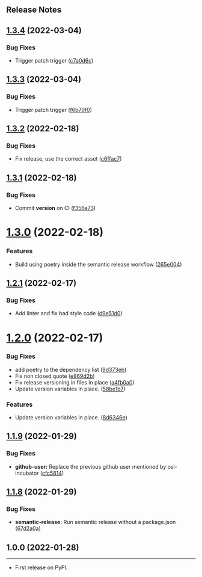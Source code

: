 Release Notes
---

## [1.3.4](https://github.com/osl-incubator/poc-semantic-release/compare/1.3.3...1.3.4) (2022-03-04)


### Bug Fixes

* Trigger patch trigger ([c7a0d6c](https://github.com/osl-incubator/poc-semantic-release/commit/c7a0d6c9c7c12d228f1bb8db53bb205a16232df4))

## [1.3.3](https://github.com/osl-incubator/poc-semantic-release/compare/1.3.2...1.3.3) (2022-03-04)


### Bug Fixes

* Trigger patch trigger ([f6b70f0](https://github.com/osl-incubator/poc-semantic-release/commit/f6b70f03d52a40653af2877ad2710d53dc61a15d))

## [1.3.2](https://github.com/osl-incubator/poc-semantic-release/compare/1.3.1...1.3.2) (2022-02-18)


### Bug Fixes

* Fix release, use the correct asset ([c6ffac7](https://github.com/osl-incubator/poc-semantic-release/commit/c6ffac78d8b65bfb605b1d95d470c18cc4027433))

## [1.3.1](https://github.com/osl-incubator/poc-semantic-release/compare/1.3.0...1.3.1) (2022-02-18)


### Bug Fixes

* Commit __version__ on CI ([f356a73](https://github.com/osl-incubator/poc-semantic-release/commit/f356a732a0c2b936535cafba7420a91b0ecbec4c))

# [1.3.0](https://github.com/osl-incubator/poc-semantic-release/compare/1.2.1...1.3.0) (2022-02-18)


### Features

* Build using poetry inside the semantic release workflow ([265e004](https://github.com/osl-incubator/poc-semantic-release/commit/265e004ee7574e729a1199ec06abb319b3c203a1))

## [1.2.1](https://github.com/osl-incubator/poc-semantic-release/compare/1.2.0...1.2.1) (2022-02-17)


### Bug Fixes

* Add linter and fix bad style code ([d9e51d0](https://github.com/osl-incubator/poc-semantic-release/commit/d9e51d0534b38c715bbb39118916d6f923efffdd))

# [1.2.0](https://github.com/osl-incubator/poc-semantic-release/compare/1.1.9...1.2.0) (2022-02-17)


### Bug Fixes

* add poetry to the dependency list ([9d373eb](https://github.com/osl-incubator/poc-semantic-release/commit/9d373ebb5da26197faa7b1a67909f24682179d3b))
* Fix non closed quote ([e869d2b](https://github.com/osl-incubator/poc-semantic-release/commit/e869d2b22aa6cb9e1dee950a6a7ab9f96f8075d0))
* Fix release versioning in files in place ([a4fb0a0](https://github.com/osl-incubator/poc-semantic-release/commit/a4fb0a0909aa87ea37967606e3156eb87cd32592))
* Update version variables in place. ([58be1b7](https://github.com/osl-incubator/poc-semantic-release/commit/58be1b7f6154e1975bb9358b08350dceb0525b5f))


### Features

* Update version variables in place. ([8d6346e](https://github.com/osl-incubator/poc-semantic-release/commit/8d6346eaf36e133c907512775fe232c93640fb91))

## [1.1.9](https://github.com/osl-incubator/poc-semantic-release/compare/1.1.8...1.1.9) (2022-01-29)


### Bug Fixes

* **github-user:** Replace the previous github user mentioned by osl-incubator ([cfc5814](https://github.com/osl-incubator/poc-semantic-release/commit/cfc58146ec5812f50c0714b86076bffa5aad2a9a))

## [1.1.8](https://github.com/xmnlab/poc-semantic-release/compare/1.1.7...1.1.8) (2022-01-29)


### Bug Fixes

* **semantic-release:** Run semantic release without a package.json ([67d2a0a](https://github.com/xmnlab/poc-semantic-release/commit/67d2a0a0a5a9a38fca2d2f9c98acbce2deedc0bc))

## 1.0.0 (2022-01-28)
------------------

* First release on PyPI.

